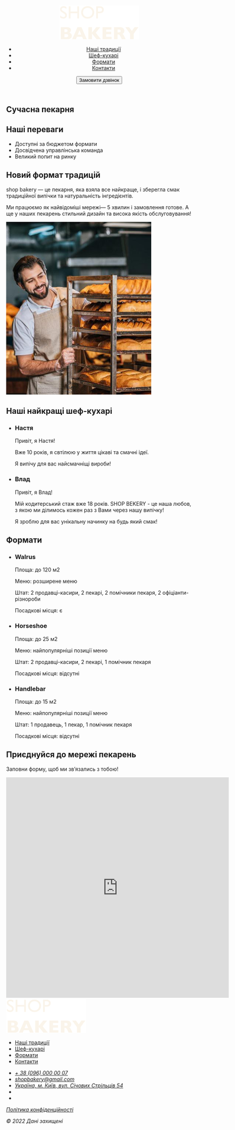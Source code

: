 <html lang="uk">
  <head>
    <meta charset="UTF-8" />
    <meta name="viewport" content="width=device-width, initial-scale=1.0" />
    <title>Сучасна пекарня</title>
    <!-- Fonts -->
    <link rel="preconnect" href="https://fonts.googleapis.com" />
    <link rel="preconnect" href="https://fonts.gstatic.com" crossorigin />
    <link
      href="https://fonts.googleapis.com/css2?family=Poppins:wght@300;400;600;900&display=swap"
      rel="stylesheet"
    />
    <!-- Styles -->
    <link rel="stylesheet" href="./css/Styles.css" />
  </head>
  <body>
    <header class="header">
      <div class="container">
        <div class="header-container">
          <nav class="header-nav">
            <a href="Beginning.html">
              <img src="./Images/logo.svg" alt="Логотип сучасної пекарні" />
            </a>
            <ul class="header-menu">
              <li>
                <a class="link" href="#traditions-section">Наші традиції</a>
              </li>
              <li><a class="link" href="#chefs-section">Шеф-кухарі</a></li>
              <li><a class="link" href="#formats-section">Формати</a></li>
              <li><a class="link" href="#contacts-section">Контакти</a></li>
            </ul>
          </nav>
          <button class="button" type="button">Замовити дзвінок</button>
        </div>
      </div>
    </header>
    <main>
      <section class="hero-section">
        <div class="container">
          <h1 class="hero-title">
            <span class="accent">Сучасна</span> пекарня
          </h1>
        </div>
      </section>
      <section class="advantages-section">
        <div class="container">
          <h2 class="visually-hidden">Наші переваги</h2>
          <ul class="advantages-list">
            <li class="advantages-item">Доступні за бюджетом формати</li>
            <li class="advantages-item">Досвідчена управлінська команда</li>
            <li class="advantages-item">Великий попит на ринку</li>
          </ul>
        </div>
      </section>
      <section class="traditions-section section" id="traditions-section">
        <div class="container">
          <div class="tradition-container">
            <div class="tradition-content">
              <h2 class="tradition-title section-title">
                Новий формат традицій
              </h2>
              <p class="traditions-text">
                <span class="uppercase">shop bakery</span> — це пекарня, яка
                взяла все найкраще, і зберегла смак традиційної випічки та
                натуральність інгредієнтів.
              </p>
              <p class="traditions-text limited">
                Ми працюємо як найвідоміші мережі—
                <span class="brand">5 хвилин і замовлення готове.</span>
                А ще у наших пекарень стильний дизайн та висока якість
                обслуговування!
              </p>
            </div>
            <img
              src="./Images/Backeryman.jpg"
              alt="Чоловік пекар дивиться з посмішкою на батони"
            />
          </div>
        </div>
      </section>
      <section class="section" id="chefs-section">
        <div class="container">
          <h2 class="chefs-title section-title">
            Наші найкращі <span class="accent">шеф-кухарі</span>
          </h2>
          <ul>
            <li>
              <article>
                <h3 class="chef-title">Настя</h3>
                <p>Привіт, я Настя!</p>
                <p>Вже 10 років, я свтілюю у життя цікаві та смачні ідеї.</p>
                <p>Я випічу для вас найсмачніщі вироби!</p>
              </article>
            </li>
            <li>
              <article>
                <h3 class="chef-title">Влад</h3>
                <p>Привіт, я Влад!</p>
                <p>
                  Мій кодитерський стаж вже 18 років. SHOP BEKERY - це наша
                  любов, з якою ми ділимось кожен раз з Вами через нашу випічку!
                </p>
                <p>Я зроблю для вас унікальну начинку на будь який смак!</p>
              </article>
            </li>
          </ul>
        </div>
      </section>
      <section class="section" id="formats-section">
        <div class="container">
          <h2 class="formats-title section-title">Формати</h2>
          <ul class="format-list">
            <li class="format-item">
              <article class="format-card">
                <h3 class="format-title">Walrus</h3>
                <div class="format-text">
                  <p>Площа: до 120 м2</p>
                  <p>Меню: розширене меню</p>
                  <p>
                    Штат: 2 продавці-касири, 2 пекарі, 2 помічники пекаря, 2
                    офіціанти-різнороби
                  </p>
                  <p>Посадкові місця: є</p>
                </div>
              </article class="format-card">
            </li>
            <li class="format-item">
              <article>
                <h3 class="format-title">Horseshoe</h3>
                <div class="format-text">
                  <p>Площа: до 25 м2</p>
                  <p>Меню: найпопулярніші позиції меню</p>
                  <p>Штат: 2 продавці-касири, 2 пекарі, 1 помічник пекаря</p>
                  <p>Посадкові місця: відсутні</p>
                </div>
              </article>
            </li>
            <li class="format-item">
              <article class="format-card">
                <h3 class="format-title">Handlebar</h3>
                <div class="format-text">
                  <p>Площа: до 15 м2</p>
                  <p>Меню: найпопулярніші позиції меню</p>
                  <p>Штат: 1 продавець, 1 пекар, 1 помічник пекаря</p>
                  <p>Посадкові місця: відсутні</p>
                </div>
              </article>
            </li>
          </ul>
        </div>
      </section>
      <section class="section" id="contact-section">
        <div class="container">
          <h2 class="contact-title section-title">
            Приєднуйся до мережі пекарень
          </h2>
          <p>Заповни форму, щоб ми звʼязались з тобою!</p>
          <iframe
            src="https://maps.app.goo.gl/mjWwkDeYJMgSfQJa6"
            frameborder="0"
            width="603"
            height="595"
            allowfullscreen=""
            loading="lazy"
            referrerpolicy="no-referrer-when-downgrade"
          ></iframe>
        </div>
      </section>
    </main>
    <footer>
      <div class="container">
        <nav>
          <a href="a">
            <img src="./Images/logo.svg" alt="Логотип сучасної пекарні" />
          </a>
          <ul>
            <li><a class="link" href="#">Наші традиції</a></li>
            <li><a class="link" href="#">Шеф-кухарі</a></li>
            <li><a class="link" href="#">Формати</a></li>
            <li><a class="link" href="#">Контакти</a></li>
          </ul>
        </nav>
        <address>
          <ul>
            <li>
              <a class="address-link" href="tel:+380960000007"
                >+ 38 (096) 000 00 07</a
              >
            </li>
            <li>
              <a class="address-link" href="mailto:shopbakery@gmail.com"
                >shopbakery@gmail.com</a
              >
            </li>
            <li>
              <a
                class="address-link"
                href="https://maps.app.goo.gl/P4e2wpjtsCcSokCW6"
                target="_blank"
                >Україна, м. Київ, вул. Січових Стрільців 54</a
              >
            </li>
            <li>
              <a href="f">
                <!-- facebook item -->
              </a>
            </li>
            <li>
              <a href="in">
                <!-- instugram item -->
              </a>
            </li>
          </ul>
          <a class="address-link" href="#" target="_blank"
            >Політика конфіденційності</a
          >
          <p class="address-copyright">&copy; 2022 Дані захищені</p>
        </address>
      </div>
    </footer>
  </body>
</html>
